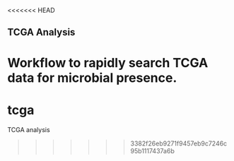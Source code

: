 <<<<<<< HEAD
## TCGA Analysis
Workflow to rapidly search TCGA data for microbial presence.
=======
# tcga
TCGA analysis
>>>>>>> 3382f26eb9271f9457eb9c7246c95b1117437a6b
